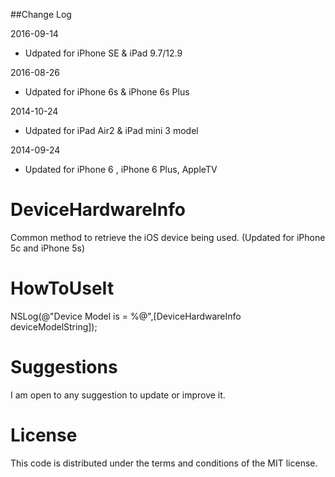 ##Change Log

2016-09-14

+ Udpated for iPhone SE & iPad 9.7/12.9

2016-08-26

+ Udpated for iPhone 6s & iPhone 6s Plus

2014-10-24

+ Udpated for iPad Air2 & iPad mini 3 model

2014-09-24

+ Updated for iPhone 6 , iPhone 6 Plus, AppleTV



DeviceHardwareInfo
==================
Common method to retrieve the iOS device being used. (Updated for iPhone 5c and iPhone 5s)


HowToUseIt
==================
NSLog(@"Device Model is = %@",[DeviceHardwareInfo deviceModelString]);

Suggestions
==================
I am open to any suggestion to update or improve it.

License
==================
This code is distributed under the terms and conditions of the MIT license.

